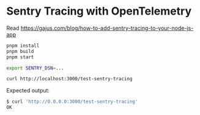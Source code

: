 # Sentry Tracing with OpenTelemetry

Read https://gajus.com/blog/how-to-add-sentry-tracing-to-your-node-js-app

```bash
pnpm install
pnpm build
pnpm start

export SENTRY_DSN=...

curl http://localhost:3000/test-sentry-tracing
```

Expected output:

```bash
$ curl 'http://0.0.0.0:3000/test-sentry-tracing'
OK
```